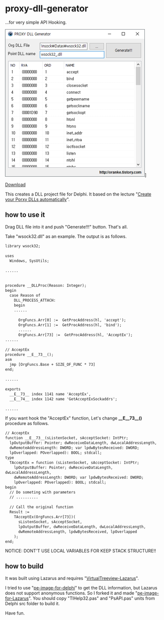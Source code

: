 # proxy-dll-generator
...for very simple API Hooking.

![SShot](sshot-001.png)]


[Download](https://oranke.github.io/proxy-dll-generator/ProxyDllGen.zip)

This creates a DLL project file for Delphi. It based on the lecture "[Create your Porxy DLLs automatically](http://www.codeproject.com/Articles/16541/Create-your-Proxy-DLLs-automatically )".


## how to use it

Drag DLL file into it and push "Generate!!!" button. That's all.

Take "wsock32.dll" as an example. The output is as follows.

```Delphi
library wsock32;

uses
  Windows, SysUtils;

......


procedure __DLLProc(Reason: Integer);
begin
  case Reason of
    DLL_PROCESS_ATTACH:
    begin
    ......

      OrgFuncs.Arr[0] :=  GetProcAddress(hl, 'accept');
      OrgFuncs.Arr[1] :=  GetProcAddress(hl, 'bind');
      ......
      OrgFuncs.Arr[73] :=  GetProcAddress(hl, 'AcceptEx');
......

// AcceptEx
procedure __E__73__();
asm
  jmp [OrgFuncs.Base + SIZE_OF_FUNC * 73]
end;

......

exports
  __E__73__ index 1141 name 'AcceptEx',
  __E__74__ index 1142 name 'GetAcceptExSockaddrs';

......
```

If you want hook the "AcceptEx" function, Let's change  **\_\_E__73__()** procedure as follows.

```Delphi
// AcceptEx
function __E__73__(sListenSocket, sAcceptSocket: IntPtr;
  lpOutputBuffer: Pointer; dwReceiveDataLength, dwLocalAddressLength,
  dwRemoteAddressLength: DWORD; var lpdwBytesReceived: DWORD;
  lpOverlapped: POverlapped): BOOL; stdcall;
type
  TAcceptEx = function (sListenSocket, sAcceptSocket: IntPtr;
    lpOutputBuffer: Pointer; dwReceiveDataLength, dwLocalAddressLength,
    dwRemoteAddressLength: DWORD; var lpdwBytesReceived: DWORD;
    lpOverlapped: POverlapped): BOOL; stdcall;
begin
  // Do someting with parameters
  // ..........

  // Call the original function
  Result :=
    TAcceptEx(OrgFuncs.Arr[73])(
      sListenSocket, sAcceptSocket,
      lpOutputBuffer, dwReceiveDataLength, dwLocalAddressLength,
      dwRemoteAddressLength, lpdwBytesReceived, lpOverlapped
    );
end;
```

NOTICE: DONT'T USE LOCAL VARIABLES FOR KEEP STACK STRUCTURE!!


## how to build

It was built using Lazarus and requires "[VirtualTreeview-Lazarus](https://github.com/blikblum/VirtualTreeView-Lazarus)".

I tried to use "[pe-image-for-delphi](https://github.com/vdisasm/pe-image-for-delphi)" to get the DLL information, but Lazarus does not support anonymous functions. So I forked it and made "[pe-image-for-Lazarus](https://github.com/oranke/pe-image-for-Lazarus)".
You should copy  "TlHelp32.pas" and "PsAPI.pas" units from Delphi src folder to build it.

Have fun.

